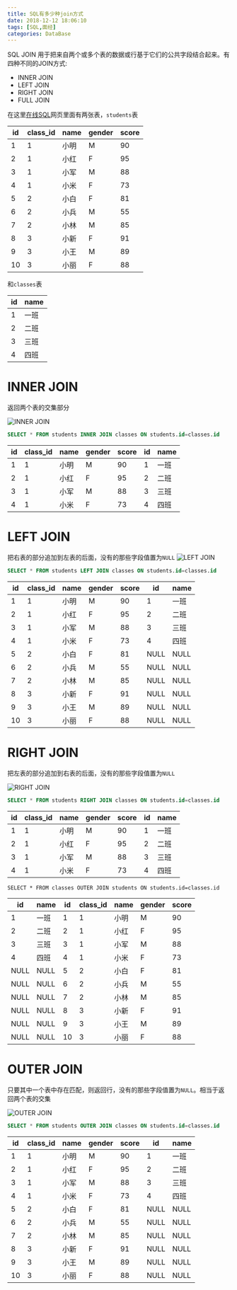 ```yaml
---
title: SQL有多少种join方式
date: 2018-12-12 18:06:10
tags: [SQL,面经]
categories: DataBase
---
```

SQL JOIN 用于把来自两个或多个表的数据或行基于它们的公共字段结合起来。有四种不同的JOIN方式:
 - INNER JOIN
 - LEFT JOIN
 - RIGHT JOIN
 - FULL JOIN

<!--more-->

在这里[在线SQL](https://www.liaoxuefeng.com/wiki/001508284671805d39d23243d884b8b99f440bfae87b0f4000/001509167363938072fc3ae9c454397bbd791fd88b7d92d000)网页里面有两张表，`students`表

| id | class_id | name | gender | score |
|----|----------|------|--------|-------|
| 1  | 1        | 小明 | M      | 90    |
| 2  | 1        | 小红 | F      | 95    |
| 3  | 1        | 小军 | M      | 88    |
| 4  | 1        | 小米 | F      | 73    |
| 5  | 2        | 小白 | F      | 81    |
| 6  | 2        | 小兵 | M      | 55    |
| 7  | 2        | 小林 | M      | 85    |
| 8  | 3        | 小新 | F      | 91    |
| 9  | 3        | 小王 | M      | 89    |
| 10 | 3        | 小丽 | F      | 88    |
和`classes`表

| id | name |
|----|------|
| 1  | 一班 |
| 2  | 二班 |
| 3  | 三班 |
| 4  | 四班 |

# INNER JOIN
返回两个表的交集部分

![INNER JOIN](http://www.vertabelo.com/_file/blog/sql-joins/sql-joins-venn-diagrams-inner-join.png)

```SQL
SELECT * FROM students INNER JOIN classes ON students.id=classes.id
```

| id | class_id | name | gender | score | id | name |
|----|----------|------|--------|-------|----|------|
| 1  | 1        | 小明 | M      | 90    | 1  | 一班 |
| 2  | 1        | 小红 | F      | 95    | 2  | 二班 |
| 3  | 1        | 小军 | M      | 88    | 3  | 三班 |
| 4  | 1        | 小米 | F      | 73    | 4  | 四班 |

# LEFT JOIN
把右表的部分追加到左表的后面，没有的那些字段值置为`NULL`
![LEFT JOIN](https://i.stack.imgur.com/VkAT5.png)

```SQL
SELECT * FROM students LEFT JOIN classes ON students.id=classes.id
```

| id | class_id | name | gender | score | id   | name |
|----|----------|------|--------|-------|------|------|
| 1  | 1        | 小明 | M      | 90    | 1    | 一班 |
| 2  | 1        | 小红 | F      | 95    | 2    | 二班 |
| 3  | 1        | 小军 | M      | 88    | 3    | 三班 |
| 4  | 1        | 小米 | F      | 73    | 4    | 四班 |
| 5  | 2        | 小白 | F      | 81    | NULL | NULL |
| 6  | 2        | 小兵 | M      | 55    | NULL | NULL |
| 7  | 2        | 小林 | M      | 85    | NULL | NULL |
| 8  | 3        | 小新 | F      | 91    | NULL | NULL |
| 9  | 3        | 小王 | M      | 89    | NULL | NULL |
| 10 | 3        | 小丽 | F      | 88    | NULL | NULL |

# RIGHT JOIN
把左表的部分追加到右表的后面，没有的那些字段值置为`NULL`

![RIGHT JOIN](http://www.databasejournal.com/img/jk_JustSQL4_image004.jpg)

```SQL
SELECT * FROM students RIGHT JOIN classes ON students.id=classes.id
```
| id | class_id | name | gender | score | id | name |
|----|----------|------|--------|-------|----|------|
| 1  | 1        | 小明 | M      | 90    | 1  | 一班 |
| 2  | 1        | 小红 | F      | 95    | 2  | 二班 |
| 3  | 1        | 小军 | M      | 88    | 3  | 三班 |
| 4  | 1        | 小米 | F      | 73    | 4  | 四班 |

```
SELECT * FROM classes OUTER JOIN students ON students.id=classes.id
```

| id   | name | id | class_id | name | gender | score |
|------|------|----|----------|------|--------|-------|
| 1    | 一班 | 1  | 1        | 小明 | M      | 90    |
| 2    | 二班 | 2  | 1        | 小红 | F      | 95    |
| 3    | 三班 | 3  | 1        | 小军 | M      | 88    |
| 4    | 四班 | 4  | 1        | 小米 | F      | 73    |
| NULL | NULL | 5  | 2        | 小白 | F      | 81    |
| NULL | NULL | 6  | 2        | 小兵 | M      | 55    |
| NULL | NULL | 7  | 2        | 小林 | M      | 85    |
| NULL | NULL | 8  | 3        | 小新 | F      | 91    |
| NULL | NULL | 9  | 3        | 小王 | M      | 89    |
| NULL | NULL | 10 | 3        | 小丽 | F      | 88    |

# OUTER JOIN
只要其中一个表中存在匹配，则返回行，没有的那些字段值置为`NULL`。相当于返回两个表的交集

![OUTER JOIN](https://i.stack.imgur.com/3Ll1h.png)

```SQL
SELECT * FROM students OUTER JOIN classes ON students.id=classes.id
```

| id | class_id | name | gender | score | id   | name |
|----|----------|------|--------|-------|------|------|
| 1  | 1        | 小明 | M      | 90    | 1    | 一班 |
| 2  | 1        | 小红 | F      | 95    | 2    | 二班 |
| 3  | 1        | 小军 | M      | 88    | 3    | 三班 |
| 4  | 1        | 小米 | F      | 73    | 4    | 四班 |
| 5  | 2        | 小白 | F      | 81    | NULL | NULL |
| 6  | 2        | 小兵 | M      | 55    | NULL | NULL |
| 7  | 2        | 小林 | M      | 85    | NULL | NULL |
| 8  | 3        | 小新 | F      | 91    | NULL | NULL |
| 9  | 3        | 小王 | M      | 89    | NULL | NULL |
| 10 | 3        | 小丽 | F      | 88    | NULL | NULL |
